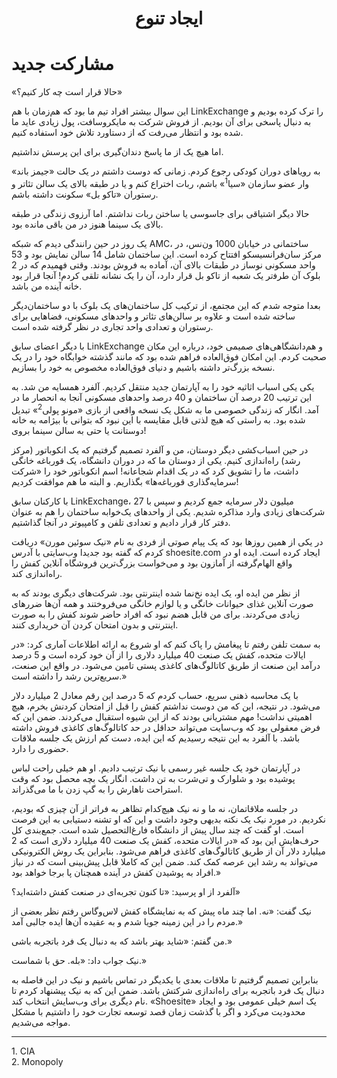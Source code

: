 # <h1 style="text-align:center">ایجاد تنوع</h1>

# مشارکت جدید

«حالا قرار است چه کار کنیم؟»

این سوال بیشتر افراد تیم ما بود که هم‌زمان با هم LinkExchange را ترک کرده بودیم و به دنبال پاسخی برای آن بودیم. از فروش شرکت به مایکروسافت، پول زیادی عاید ما شده بود و انتظار می‌رفت که از دستاورد تلاش خود استفاده کنیم.

اما هیچ یک از ما پاسخ دندان‌گیری برای این پرسش نداشتیم. 

به رویاهای دوران کودکی رجوع کردم. زمانی که دوست داشتم در یک حالت «جیمز باند» وار عضو سازمان «سیا<sup>1</sup>» باشم، ربات اختراع کنم و یا در طبقه بالای یک سالن تئاتر و رستوران «تاکو بل» سکونت داشته باشم.

حالا دیگر اشتیاقی برای جاسوسی یا ساختن ربات نداشتم. اما آرزوی زندگی در طبقه بالای یک سینما هنوز در من باقی مانده بود. 

یک روز در حین رانندگی دیدم که شبکه AMC، ساختمانی در خیابان 1000 ون‌نس، در مرکز سان‌فرانسیسکو افتتاح کرده است. این ساختمان شامل 14 سالن نمایش بود و 53 واحد مسکونی نوساز در طبقات بالای آن، آماده به فروش بودند. وقتی فهمیدم که در 2 بلوک آن طرف‍‌‌تر یک شعبه از تاکو بل قرار دارد، آن را یک نشانه تلقی کردم! آنجا قرار بود خانه آینده من باشد.

بعدا متوجه شدم که این مجتمع، از ترکیب کل ساختمان‌های یک بلوک با دو ساختمان‌دیگر ساخته شده است و علاوه بر سالن‌های تئاتر و واحدهای مسکونی، فضاهایی برای رستوران و تعدادی واحد تجاری در نظر گرفته شده است.

با دیگر اعضای سابق LinkExchange و هم‌دانشگاهی‌های صمیمی خود، درباره این مکان صحبت کردم. این امکان فوق‌العاده فراهم شده بود که مانند گذشته خوابگاه خود را در یک نسخه بزرگ‌تر داشته باشیم و دنیای فوق‌العاده مخصوص به خود را بسازیم.

یکی یکی اسباب اثاثیه خود را به آپارتمان جدید منتقل کردیم. آلفرد همسایه من شد. به این ترتیب 20 درصد آن ساختمان و 40 درصد واحدهای مسکونی آنجا به انحصار ما در آمد. انگار که زندگی خصوصی ما به شکل یک نسخه واقعی از بازی «مونو پولی<sup>2</sup>» تبدیل شده بود. به راستی که هیچ لذتی قابل مقایسه با این نبود که بتوانی با بیژامه به خانه دوستانت یا حتی به سالن سینما بروی!

در حین اسباب‌کشی دیگر دوستان، من و آلفرد تصمیم گرفتیم که یک انکوباتور (مرکز رشد) راه‌اندازی کنیم. یکی از دوستان ما که در دوران دانشگاه، یک قورباغه خانگی داشت، ما را تشویق کرد که در یک اقدام شجاعانه! اسم انکوباتور خود را «شرکت سرمایه‌گذاری قورباغه‌ها» بگذاریم. و البته ما هم موافقت کردیم!

با کارکنان سابق LinkExchange، 27 میلیون دلار سرمایه جمع کردیم و سپس با شرکت‌های زیادی وارد مذاکره شدیم.  یکی از واحدهای یک‌خوابه ساختمان را هم به عنوان دفتر کار قرار دادیم و تعدادی تلفن و کامپیوتر در آنجا گذاشتیم.

در یکی از همین روزها بود که یک پیام صوتی از فردی به نام «نیک سوئین مورن» دریافت کردم که گفته بود جدیدا وب‌سایتی با آدرس shoesite.com ایجاد کرده است. ایده او در واقع الهام‌گرفته از آمازون بود و می‌خواست بزرگ‌ترین فروشگاه آنلاین کفش را راه‌اندازی کند.

از نظر من ایده او، یک ایده نخ‌نما شده اینترنتی بود. شرکت‌های دیگری بودند که به صورت آنلاین غذای حیوانات خانگی و یا لوازم خانگی می‌فروختند و همه آن‌ها ضررهای زیادی می‌کردند. برای من قابل هضم نبود که افراد حاضر شوند کفش را به صورت اینترنتی و بدون امتحان کردن آن خریداری کنند.

به سمت تلفن رفتم تا پیغامش را پاک کنم که او شروع به ارائه اطلاعات آماری کرد: «در ایالات متحده، کفش یک صنعت 40 میلیارد دلاری را از آن خود کرده است و 5 درصد درآمد این صنعت از طریق کاتالوگ‌های کاغذی پستی تامین می‌شود. در واقع این صنعت، سریع‌ترین رشد را داشته است.»

با یک محاسبه ذهنی سریع، حساب کردم که 5 درصد این رقم معادل 2 میلیارد دلار می‌شود. در نتیجه، این که من دوست نداشتم کفش را قبل از امتحان کردنش بخرم، هیچ اهمیتی نداشت! مهم مشتریانی بودند که از این شیوه استقبال می‌کردند. ضمن این که فرض معقولی بود که وب‌سایت می‌تواند حداقل در حد کاتالوگ‌های کاغذی فروش داشته باشد. با آلفرد به این نتیجه رسیدیم که این ایده، دست کم ارزش یک جلسه ملاقات حضوری را دارد.

در آپارتمان خود یک جلسه غیر رسمی با نیک ترتیب دادیم. او هم خیلی راحت لباس پوشیده بود و شلوارک و تی‌شرت به تن داشت.  انگار یک بچه محصل بود که وقت استراحت ناهارش را به گپ زدن با ما می‌گذراند.

در جلسه ملاقاتمان، نه ما و نه نیک هیچ‌کدام تظاهر به فراتر از آن چیزی که بودیم، نکردیم. در مورد نیک یک نکته بدیهی وجود داشت و این که او تشنه دستیابی به این فرصت است. او گفت که چند سال پیش از دانشگاه فارغ‌التحصیل شده است. جمع‌بندی کل حرف‌هایش این بود که «در ایالات متحده، کفش یک صنعت 40 میلیارد دلاری است که 2 میلیارد دلار آن از طریق کاتالوگ‌های کاغذی فراهم می‌شود. بنابراین یک روش الکترونیکی می‌تواند به رشد این عرصه کمک کند. ضمن این که کاملا قابل پیش‌بینی است که در نیاز افراد به پوشیدن کفش در آینده همچنان پا برجا خواهد بود.»

آلفرد از او پرسید: «تا کنون تجربه‌ای در صنعت کفش داشته‌اید؟»

نیک گفت: «نه. اما چند ماه پیش که به نمایشگاه کفش لاس‌وگاس رفتم نظر بعضی از مردم را در این زمینه جویا شدم و به عقیده آن‌ها ایده جالبی آمد.»

من گفتم: «شاید بهتر باشد که به دنبال یک فرد باتجربه باشی.»

نیک جواب داد: «بله. حق با شماست.»

بنابراین تصمیم گرفتیم تا ملاقات بعدی با یکدیگر در تماس باشیم و نیک در این فاصله به دنبال یک فرد باتجربه برای راه‌اندازی شرکتش باشد. ضمن این که به نیک پیشنهاد کردم تا نام دیگری برای وب‌سایش انتخاب کند. «Shoesite» یک اسم خیلی عمومی بود و ایجاد محدودیت می‌کرد و اگر با گذشت زمان قصد توسعه تجارت خود را داشتیم با مشکل مواجه می‌شدیم.

---
<p style="direction: ltr; text-align: left">
1. CIA<br/>
2. Monopoly<br/>
</p>